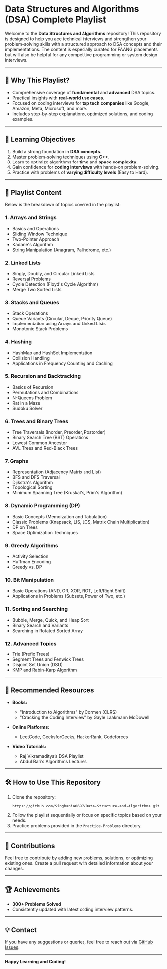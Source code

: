 # Data Structures and Algorithms (DSA) Complete Playlist

Welcome to the **Data Structures and Algorithms** repository! This repository is designed to help you ace technical interviews and strengthen your problem-solving skills with a structured approach to DSA concepts and their implementations. The content is especially curated for FAANG placements but will also be helpful for any competitive programming or system design interviews.

---

## 📌 **Why This Playlist?**
- Comprehensive coverage of **fundamental** and **advanced** DSA topics.
- Practical insights with **real-world use cases**.
- Focused on coding interviews for **top tech companies** like Google, Amazon, Meta, Microsoft, and more.
- Includes step-by-step explanations, optimized solutions, and coding examples.

---

## 🚀 **Learning Objectives**
1. Build a strong foundation in **DSA concepts**.
2. Master problem-solving techniques using **C++**.
3. Learn to optimize algorithms for **time** and **space complexity**.
4. Gain confidence for **coding interviews** with hands-on problem-solving.
5. Practice with problems of **varying difficulty levels** (Easy to Hard).

---

## 📂 **Playlist Content**
Below is the breakdown of topics covered in the playlist:

### 1. **Arrays and Strings**
   - Basics and Operations
   - Sliding Window Technique
   - Two-Pointer Approach
   - Kadane's Algorithm
   - String Manipulation (Anagram, Palindrome, etc.)

### 2. **Linked Lists**
   - Singly, Doubly, and Circular Linked Lists
   - Reversal Problems
   - Cycle Detection (Floyd's Cycle Algorithm)
   - Merge Two Sorted Lists

### 3. **Stacks and Queues**
   - Stack Operations
   - Queue Variants (Circular, Deque, Priority Queue)
   - Implementation using Arrays and Linked Lists
   - Monotonic Stack Problems

### 4. **Hashing**
   - HashMap and HashSet Implementation
   - Collision Handling
   - Applications in Frequency Counting and Caching

### 5. **Recursion and Backtracking**
   - Basics of Recursion
   - Permutations and Combinations
   - N-Queens Problem
   - Rat in a Maze
   - Sudoku Solver

### 6. **Trees and Binary Trees**
   - Tree Traversals (Inorder, Preorder, Postorder)
   - Binary Search Tree (BST) Operations
   - Lowest Common Ancestor
   - AVL Trees and Red-Black Trees

### 7. **Graphs**
   - Representation (Adjacency Matrix and List)
   - BFS and DFS Traversal
   - Dijkstra's Algorithm
   - Topological Sorting
   - Minimum Spanning Tree (Kruskal's, Prim's Algorithm)

### 8. **Dynamic Programming (DP)**
   - Basic Concepts (Memoization and Tabulation)
   - Classic Problems (Knapsack, LIS, LCS, Matrix Chain Multiplication)
   - DP on Trees
   - Space Optimization Techniques

### 9. **Greedy Algorithms**
   - Activity Selection
   - Huffman Encoding
   - Greedy vs. DP

### 10. **Bit Manipulation**
   - Basic Operations (AND, OR, XOR, NOT, Left/Right Shift)
   - Applications in Problems (Subsets, Power of Two, etc.)

### 11. **Sorting and Searching**
   - Bubble, Merge, Quick, and Heap Sort
   - Binary Search and Variants
   - Searching in Rotated Sorted Array

### 12. **Advanced Topics**
   - Trie (Prefix Trees)
   - Segment Trees and Fenwick Trees
   - Disjoint Set Union (DSU)
   - KMP and Rabin-Karp Algorithm

---

## 📖 **Recommended Resources**
- **Books:**
  - "Introduction to Algorithms" by Cormen (CLRS)
  - "Cracking the Coding Interview" by Gayle Laakmann McDowell

- **Online Platforms:**
  - LeetCode, GeeksforGeeks, HackerRank, Codeforces

- **Video Tutorials:**
  - Raj Vikramaditya’s DSA Playlist
  - Abdul Bari’s Algorithms Lectures

---

## 🛠️ **How to Use This Repository**
1. Clone the repository:
   ```
   https://github.com/Singhania0687/Data-Structure-and-Algorithms.git
   ```
2. Follow the playlist sequentially or focus on specific topics based on your needs.
3. Practice problems provided in the `Practice-Problems` directory.

---

## 🤝 **Contributions**
Feel free to contribute by adding new problems, solutions, or optimizing existing ones. Create a pull request with detailed information about your changes.

---

## 🏆 **Achievements**
- **300+ Problems Solved**
- Consistently updated with latest coding interview patterns.

---

## 💡 **Contact**
If you have any suggestions or queries, feel free to reach out via [GitHub Issues](https://github.com/yourusername/Data-Structures-and-Algorithms/issues).

---

**Happy Learning and Coding!**
